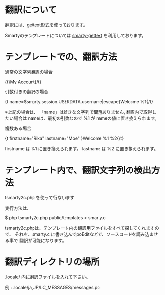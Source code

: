 翻訳について
===========

翻訳には、gettext形式を使っております。

Smartyのテンプレートについては [smarty-gettext](https://github.com/caribe/smarty-gettext) を利用しております。

テンプレートでの、翻訳方法
=========

通常の文字列翻訳の場合

{t}My Account{/t}

引数付きの翻訳の場合

{t name=$smarty.session.USERDATA.username|escape}Welcome %1{/t}

※上記の場合は、 「name」は好きな文字列で問題ありません, 翻訳内で取得したい場合は
nameは、最初の引数なので %1 が nameの値に置き換えられます。

複数ある場合

{t firstname="Rika" lastname="Moe" }Welcome %1 %2{/t}

firstname は %1 に置き換えられます。
lastname は %2 に置き換えられます。


テンプレート内で、翻訳文字列の検出方法
==============

tsmarty2c.php を使って行ないます

実行方法は、

$ php tsmarty2c.php public/templates > smarty.c

tsmarty2c.phpは、テンプレート内の翻訳用ファイルをすべて探してくれますので、
それを、smarty.c に書き込んでpoEditなどで、ソースコードを読み込ませる事で
翻訳が可能になります。

翻訳ディレクトリの場所
======

.locale/ 内に翻訳ファイルを入れて下さい。

例 : .locale/ja_JP/LC_MESSAGES/messages.po

